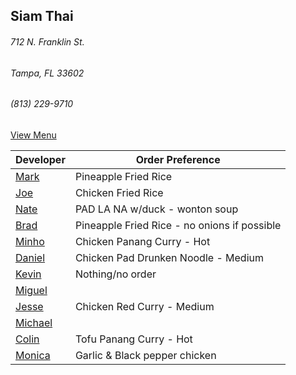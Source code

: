 ## Siam Thai
###### 712 N. Franklin St.
###### Tampa, FL 33602
###### (813) 229-9710

[View Menu](http://www.si-am-thairestaurant.com/lunch-menu/)



Developer     | Order Preference
--------------|---------------------
[Mark](http://github.com/mark-smithtb)              | Pineapple Fried Rice
[Joe](https://github.com/Montchat)                  | Chicken Fried Rice
[Nate](https://github.com/thunemn)                  | PAD LA NA w/duck - wonton soup
[Brad](https://github.com/bradreed)                 | Pineapple Fried Rice - no onions if possible
[Minho](https://github.com/minhochoi)               | Chicken Panang Curry - Hot
[Daniel](https://github.come/dtartaglia)            | Chicken Pad Drunken Noodle - Medium
[Kevin]()                                           | Nothing/no order
[Miguel](https://github.com/MiguelBrito1086)        |         
[Jesse](https://github.com/jessecurry)    	        | Chicken Red Curry - Medium
[Michael]()                                         | 
[Colin](https://github.com/ColinFendrick)           | Tofu Panang Curry - Hot
[Monica](https://github.com/MonicaUlloa)            | Garlic & Black pepper chicken
